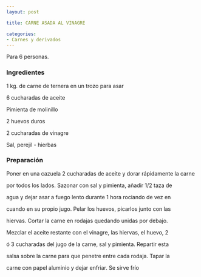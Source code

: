 ```yaml
---
layout: post

title: CARNE ASADA AL VINAGRE

categories:
- Carnes y derivados
---
```

Para 6 personas.

<h3>Ingredientes</h3>
1 kg. de carne de ternera en un trozo para asar

6 cucharadas de aceite

Pimienta de molinillo

2 huevos duros

2 cucharadas de vinagre

Sal, perejil - hierbas

<h3>Preparación</h3>
Poner en una cazuela 2 cucharadas de aceite y dorar rápidamente la carne

por todos los lados. Sazonar con sal y pimienta, añadir 1/2 taza de

agua y dejar asar a fuego lento durante 1 hora rociando de vez en

cuando en su propio jugo. Pelar los huevos, picarlos junto con las

hiervas. Cortar la carne en rodajas quedando unidas por debajo.

Mezclar el aceite restante con el vinagre, las hiervas, el huevo, 2

ó 3 cucharadas del jugo de la carne, sal y pimienta. Repartir esta

salsa sobre la carne para que penetre entre cada rodaja. Tapar la

carne con papel aluminio y dejar enfriar. Se sirve frío